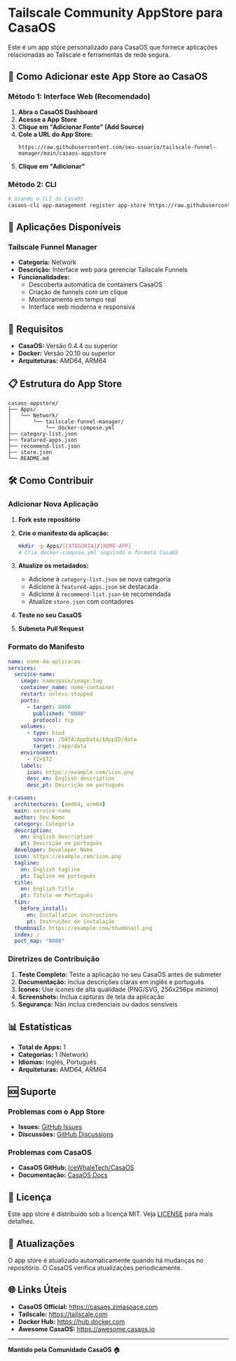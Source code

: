 # Tailscale Community AppStore para CasaOS

Este é um app store personalizado para CasaOS que fornece aplicações relacionadas ao Tailscale e ferramentas de rede segura.

## 🚀 Como Adicionar este App Store ao CasaOS

### Método 1: Interface Web (Recomendado)

1. **Abra o CasaOS Dashboard**
2. **Acesse a App Store**
3. **Clique em "Adicionar Fonte" (Add Source)**
4. **Cole a URL do App Store:**
   ```
   https://raw.githubusercontent.com/seu-usuario/tailscale-funnel-manager/main/casaos-appstore
   ```
5. **Clique em "Adicionar"**

### Método 2: CLI

```bash
# Usando o CLI do CasaOS
casaos-cli app-management register app-store https://raw.githubusercontent.com/seu-usuario/tailscale-funnel-manager/main/casaos-appstore
```

## 📱 Aplicações Disponíveis

### Tailscale Funnel Manager
- **Categoria:** Network
- **Descrição:** Interface web para gerenciar Tailscale Funnels
- **Funcionalidades:**
  - Descoberta automática de containers CasaOS
  - Criação de funnels com um clique
  - Monitoramento em tempo real
  - Interface web moderna e responsiva

## 🔧 Requisitos

- **CasaOS:** Versão 0.4.4 ou superior
- **Docker:** Versão 20.10 ou superior
- **Arquiteturas:** AMD64, ARM64

## 📋 Estrutura do App Store

```
casaos-appstore/
├── Apps/
│   └── Network/
│       └── tailscale-funnel-manager/
│           └── docker-compose.yml
├── category-list.json
├── featured-apps.json
├── recommend-list.json
├── store.json
└── README.md
```

## 🛠️ Como Contribuir

### Adicionar Nova Aplicação

1. **Fork este repositório**
2. **Crie o manifesto da aplicação:**
   ```bash
   mkdir -p Apps/[CATEGORIA]/[NOME-APP]
   # Crie docker-compose.yml seguindo o formato CasaOS
   ```
3. **Atualize os metadados:**
   - Adicione à `category-list.json` se nova categoria
   - Adicione à `featured-apps.json` se destacada
   - Adicione à `recommend-list.json` se recomendada
   - Atualize `store.json` com contadores

4. **Teste no seu CasaOS**
5. **Submeta Pull Request**

### Formato do Manifesto

```yaml
name: nome-da-aplicacao
services:
  service-name:
    image: namespace/image:tag
    container_name: nome-container
    restart: unless-stopped
    ports:
      - target: 8080
        published: "8080"
        protocol: tcp
    volumes:
      - type: bind
        source: /DATA/AppData/$AppID/data
        target: /app/data
    environment:
      - TZ=$TZ
    labels:
      icon: https://example.com/icon.png
      desc_en: English description
      desc_pt: Descrição em português

x-casaos:
  architectures: [amd64, arm64]
  main: service-name
  author: Seu Nome
  category: Categoria
  description:
    en: English description
    pt: Descrição em português
  developer: Developer Name
  icon: https://example.com/icon.png
  tagline:
    en: English tagline
    pt: Tagline em português
  title:
    en: English Title
    pt: Título em Português
  tips:
    before_install:
      en: Installation instructions
      pt: Instruções de instalação
  thumbnail: https://example.com/thumbnail.png
  index: /
  port_map: "8080"
```

### Diretrizes de Contribuição

1. **Teste Completo:** Teste a aplicação no seu CasaOS antes de submeter
2. **Documentação:** Inclua descrições claras em inglês e português
3. **Ícones:** Use ícones de alta qualidade (PNG/SVG, 256x256px mínimo)
4. **Screenshots:** Inclua capturas de tela da aplicação
5. **Segurança:** Não inclua credenciais ou dados sensíveis

## 📊 Estatísticas

- **Total de Apps:** 1
- **Categorias:** 1 (Network)
- **Idiomas:** Inglês, Português
- **Arquiteturas:** AMD64, ARM64

## 🆘 Suporte

### Problemas com o App Store

- **Issues:** [GitHub Issues](https://github.com/seu-usuario/tailscale-funnel-manager/issues)
- **Discussões:** [GitHub Discussions](https://github.com/seu-usuario/tailscale-funnel-manager/discussions)

### Problemas com CasaOS

- **CasaOS GitHub:** [IceWhaleTech/CasaOS](https://github.com/IceWhaleTech/CasaOS)
- **Documentação:** [CasaOS Docs](https://casaos.zimaspace.com)

## 📄 Licença

Este app store é distribuído sob a licença MIT. Veja [LICENSE](LICENSE) para mais detalhes.

## 🔄 Atualizações

O app store é atualizado automaticamente quando há mudanças no repositório. O CasaOS verifica atualizações periodicamente.

## 🌐 Links Úteis

- **CasaOS Official:** https://casaos.zimaspace.com
- **Tailscale:** https://tailscale.com
- **Docker Hub:** https://hub.docker.com
- **Awesome CasaOS:** https://awesome.casaos.io

---

**Mantido pela Comunidade CasaOS** 🏠
